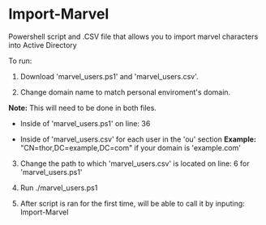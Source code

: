 # Import-Marvel
Powershell script and .CSV file that allows you to import marvel characters into Active Directory


To run:
1. Download 'marvel_users.ps1' and 'marvel_users.csv'.

2. Change domain name to match personal enviroment's domain.
 
**Note:** This will need to be done in both files. 	

-  Inside of 'marvel_users.ps1' on line: 36
	
-  Inside of 'marvel_users.csv' for each user in the 'ou' section
		**Example:** "CN=thor,DC=example,DC=com" if your domain is 'example.com'
		
3. Change the path to which 'marvel_users.csv' is located on line: 6 for 'marvel_users.ps1'

4. Run ./marvel_users.ps1 

5. After script is ran for the first time, will be able to call it by inputing: Import-Marvel
